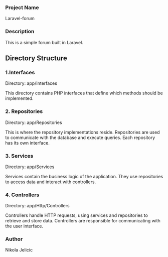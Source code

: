 
### Project Name
Laravel-forum

### Description
This is a simple forum built in Laravel.

## Directory Structure
### 1.Interfaces
Directory: app/Interfaces

This directory contains PHP interfaces that define which methods should be implemented.

### 2. Repositories
Directory: app/Repositories

This is where the repository implementations reside. Repositories are used to communicate with the database and execute queries. Each repository has its own interface.

### 3. Services
Directory: app/Services

Services contain the business logic of the application. They use repositories to access data and interact with controllers.

### 4. Controllers
Directory: app/Http/Controllers

Controllers handle HTTP requests, using services and repositories to retrieve and store data. Controllers are responsible for communicating with the user interface.

### Author
Nikola Jelicic